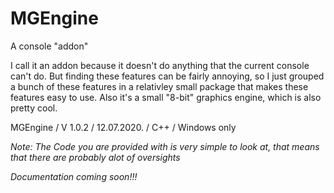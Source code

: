 # MGEngine
A console "addon"

I call it an addon because it doesn't do anything that the current console can't do. But finding these features can be fairly annoying, so I just grouped a bunch of these features in a relativley small package that makes these features easy to use.
Also it's a small "8-bit" graphics engine, which is also pretty cool.

MGEngine / V 1.0.2 / 12.07.2020. / C++ / Windows only

*Note: The Code you are provided with is very simple to look at, that means that there are probably alot of oversights*

*Documentation coming soon!!!*
